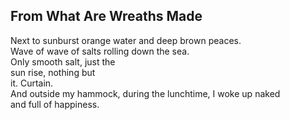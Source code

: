 From What Are Wreaths Made
--------------------------
Next to sunburst orange water and deep brown peaces.  
Wave of wave of salts rolling down the sea.  
Only smooth salt, just the  
sun rise, nothing but  
it. Curtain.  
And outside my hammock, during the lunchtime, I woke up naked  
and full of happiness.  
